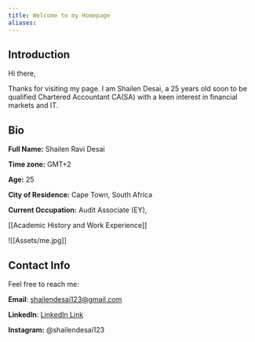 ```yaml
---
title: Welcome to my Homepage
aliases:
---
```



## Introduction

Hi there,

Thanks for visiting my page. I am Shailen Desai, a 25 years old soon to be qualified Chartered Accountant CA(SA) with a keen interest in financial markets and IT.



## Bio
**Full Name:** Shailen Ravi Desai

**Time zone:** GMT+2

**Age:** 25

**City of Residence:** Cape Town, South Africa

**Current Occupation:** Audit Associate (EY),   

[[Academic History and Work Experience]]


![[Assets/me.jpg]]



## Contact Info

Feel free to reach me:

**Email**: shailendesai123@gmail.com

**LinkedIn**:  [LinkedIn Link](https://www.linkedin.com/in/shailen-d-572300120/)

**Instagram:** @shailendesai123